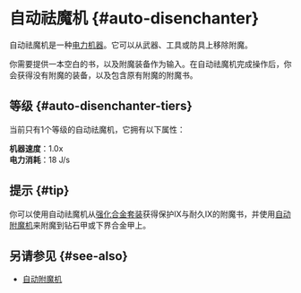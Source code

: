 # 自动祛魔机 {#auto-disenchanter}

自动祛魔机是一种[电力机器](/Electric-Machines#machines)。它可以从武器、工具或防具上移除附魔。

你需要提供一本空白的书，以及附魔装备作为输入。在自动祛魔机完成操作后，你会获得没有附魔的装备，以及包含原有附魔的附魔书。

## 等级 {#auto-disenchanter-tiers}

当前只有1个等级的自动祛魔机，它拥有以下属性： 

**机器速度**：1.0x  
**电力消耗**：18 J/s  

## 提示 {#tip}

你可以使用自动祛魔机从[强化合金套装](/Armor#reinforced-armor-set)获得保护IX与耐久IX的附魔书，并使用[自动附魔机](/Auto-Enchanter)来附魔到钻石甲或下界合金甲上。

## 另请参见 {#see-also}

- [自动附魔机](/Auto-Enchanter)
